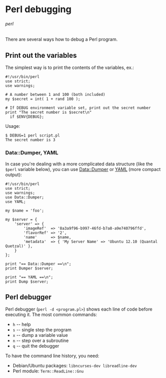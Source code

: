 # Perl debugging
###### perl

There are several ways how to debug a Perl program.

## Print out the variables

The simplest way is to print the contents of the variables, ex.:

    #!/usr/bin/perl
    use strict;
    use warnings;

    # A number between 1 and 100 (both included)
    my $secret = int( 1 + rand 100 );

    # If DEBUG environment variable set, print out the secret number
    print "The secret number is $secret\n"
      if $ENV{DEBUG};

Usage:

    $ DEBUG=1 perl script.pl
    The secret number is 3

### Data::Dumper, YAML

In case you're dealing with a more complicated data structure (like the `$perl` variable below), you can use [Data::Dumper](http://perldoc.perl.org/Data/Dumper.html) or [YAML](https://metacpan.org/module/YAML) (more compact output):

    #!/usr/bin/perl
    use strict;
    use warnings;
    use Data::Dumper;
    use YAML;

    my $name = 'foo';

    my $server = {
        'server' => {
            'imageRef'  => '8a3a9f96-b997-46fd-b7a8-a9e740796ffd',
            'flavorRef' => '2',
            'name'      => $name,
            'metadata'  => { 'My Server Name' => 'Ubuntu 12.10 (Quantal Quetzal)' },
        }
    };

    print "== Data::Dumper ==\n";
    print Dumper $server;

    print "== YAML ==\n";
    print Dump $server;

## Perl debugger

Perl debugger (`perl -d <program.pl>`) shows each line of code before executing it. The most common commands:

 * `h` -- help
 * `s` -- single step the program
 * `x` -- dump a variable value
 * `n` -- step over a subroutine
 * `q` -- quit the debugger

To have the command line history, you need:

 * Debian/Ubuntu packages: `libncurses-dev libreadline-dev`
 * Perl module: `Term::ReadLine::Gnu`
